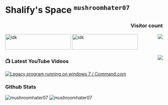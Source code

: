 # **Shalify**'s Space  <sup>`mushroomhater07`</sup>


<h3 align="right">Visitor count</h3>
<img align="right" src="https://profile-counter.glitch.me/mushroomhater07/count.svg" />
<a href="https://www.buymeacoffee.com/idk"><img alt="idk" height="50" src="https://cdn.buymeacoffee.com/buttons/v2/default-yellow.png" width="210" /></a>
<a href="https://ko-fi.com/idk"><img alt="idk" height="50" src="https://cdn.ko-fi.com/cdn/kofi3.png?v=3" width="210" /></a>


<!-- <img align="right" src="https://raw.githubusercontent.com/sagar-viradiya/sagar-viradiya/master/resources/banner.png" width="400px"/> -->
<a href="https://www.youtube.com/channel/UCjEmFOU-tx1TJpxln4aZD5g?sub_confirmation=1"><img align="right" src="https://custom-icon-badges.demolab.com/badge/-Subscribe%20For%20More-red?style=for-the-badge&logo=video&logoColor=white" /></a>

### 📺 Latest YouTube Videos 
<!-- BEGIN YOUTUBE-CARDS -->
<a href="https://www.youtube.com/watch?v=HvvjLYtmNUg"><img src="https://ytcards.demolab.com/?id=HvvjLYtmNUg&title=Legacy+program+running+on+windows+7+%2F+Command.com&lang=en&timestamp=1618585213&background_color=%230d1117&title_color=%23ffffff&stats_color=%23dedede&max_title_lines=1&width=250&border_radius=5&duration=1529" alt="Legacy program running on windows 7 / Command.com" title="Legacy program running on windows 7 / Command.com"></a>
<!-- END YOUTUBE-CARDS -->

### Github Stats
<p>
  <img alt="mushroomhater07" src="https://github-readme-streak-stats.herokuapp.com/?user=mushroomhater07&theme=highcontrast" />
  <!--    <img alt="mushroomhater07" src="https://github-readme-stats.vercel.app/api?username=mushroomhater07&show_icons=true&theme=highcontrast&rank_icon=github&include_all_commits=true&show=reviews,discussions_started,discussions_answered,prs_merged,prs_merged_percentage"&lt;!&ndash;    &hide=stars,commits,prs,issues,contribs&ndash;&gt; />-->
  <img alt="mushroomhater07" src="https://github-readme-stats.vercel.app/api/top-langs?username=mushroomhater07&show_icons=true&locale=en&layout=compact&size_weight=0.5&count_weight=0.5&hide=c%2B%2B,c,shaderlab&theme=highcontrast&langs_count=8" />
</p>

